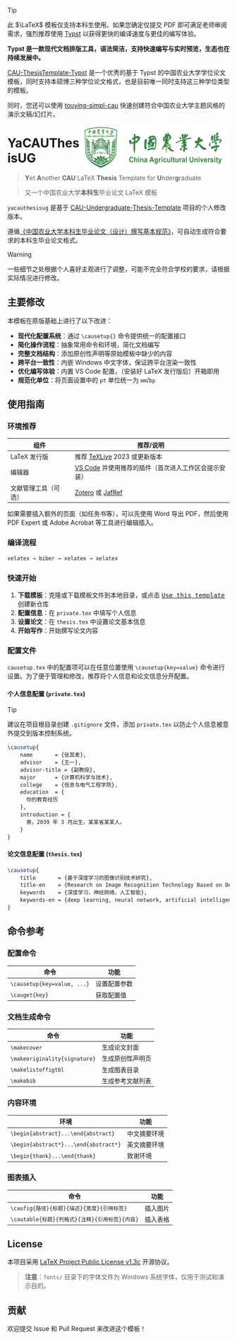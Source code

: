 > [!TIP]
> 此 $\LaTeX$ 模板仅支持本科生使用。如果您确定仅提交 PDF 即可满足老师审阅需求，强烈推荐使用 [Typst](https://typst.app/docs) 以获得更快的编译速度与更佳的编写体验。
> 
> **Typst 是一款现代文档排版工具，语法简洁，支持快速编写与实时预览，生态也在持续发展中。** 
> 
> [CAU-ThesisTemplate-Typst](https://github.com/JWangL5/CAU-ThesisTemplate-Typst) 是一个优秀的基于 Typst 的中国农业大学学位论文模板，同时支持本硕博三种学位论文格式，也是目前唯一同时支持这三种学位类型的模板。
>
> 同时，您还可以使用 [touying-simpl-cau](https://github.com/maxchang3/touying-simpl-cau) 快速创建符合中国农业大学主题风格的演示文稿/幻灯片。

<img src="./pictures/CAU.png" height="100" align="right" />

# YaCAUThesisUG

> **Y**et **A**nother **CAU** LaTeX **Thesis** Template for **U**nder**g**raduate

> 又一个中国农业大学**本科生**毕业论文 LaTeX 模板

`yacauthesisug` 是基于 [CAU-Undergraduate-Thesis-Template](https://github.com/Wubeizhongxinghua/CAU-Undergraduate-Thesis-Template) 项目的个人修改版本。

遵循[《中国农业大学本科生毕业论文（设计）撰写基本规范》](https://cem.cau.edu.cn/module/download/downfile.jsp?classid=0&filename=c806c54bfaac421c9103c7760d3a77f9.pdf)，可自动生成符合要求的本科生毕业论文格式。

> [!WARNING]
> 一些细节之处根据个人喜好主观进行了调整，可能不完全符合学校的要求，请根据实际情况进行修改。

## 主要修改

本模板在原版基础上进行了以下改进：

- **现代化配置系统**：通过 `\causetup{}` 命令提供统一的配置接口
- **简化操作流程**：抽象常用命令和环境，简化文档编写
- **完整文档结构**：添加原创性声明等原始模板中缺少的内容
- **跨平台一致性**：内嵌 Windows 中文字体，保证跨平台渲染一致性
- **优化编写体验**：内置 VS Code 配置，（安装好 LaTeX 发行版后）开箱即用
- **规范化单位**：将页面设置中的 `pt` 单位统一为 `mm`/`bp`

## 使用指南


### 环境推荐

| 组件                 | 推荐/说明                                                                              |
| -------------------- | -------------------------------------------------------------------------------------- |
| LaTeX 发行版         | 推荐 [TeXLive](https://www.tug.org/texlive/) 2023 或更新版本                           |
| 编辑器               | [VS Code](https://code.visualstudio.com/) 并使用推荐的插件（首次进入工作区会提示安装） |
| 文献管理工具（可选） | [Zotero](https://www.zotero.org/) 或 [JafRef](https://www.jabref.org/)                 |

如果需要插入额外的页面（如任务书等），可以先使用 Word 导出 PDF，然后使用 PDF Expert 或 Adobe Acrobat 等工具进行编辑插入。

### 编译流程

```bash
xelatex → biber → xelatex → xelatex
```

### 快速开始

1. **下载模板**：克隆或下载模板文件到本地目录，或点击 <kbd>[Use this template](https://github.com/new?template_name=yacauthesisug&template_owner=maxchang3)</kbd> 创建新仓库
2. **配置信息**：在 `private.tex` 中填写个人信息
3. **设置论文**：在 `thesis.tex` 中设置论文基本信息
4. **开始写作**：开始撰写论文内容

### 配置文件

`causetup.tex` 中的配置项可以在任意位置使用 `\causetup{key=value}` 命令进行设置。为了便于管理和修改，推荐将个人信息和论文信息分开配置。

#### 个人信息配置 (`private.tex`)

> [!TIP]
> 建议在项目根目录创建 `.gitignore` 文件，添加 `private.tex` 以防止个人信息被意外提交到版本控制系统。

```latex
\causetup{
    name       = {张其麦},
    advisor    = {王一},
    advisor-title = {副教授},
    major      = {计算机科学与技术},
    college    = {信息与电气工程学院},
    education  = {
      你的教育经历
    },
    introduction = {
      男，2039 年 3 月出生，某某省某某人。
    }
}
```

#### 论文信息配置 (`thesis.tex`)

```latex
\causetup{
    title       = {基于深度学习的图像识别技术研究},
    title-en    = {Research on Image Recognition Technology Based on Deep Learning},
    keywords    = {深度学习，神经网络，人工智能},
    keywords-en = {deep learning, neural network, artificial intelligence}
}
```

## 命令参考

### 配置命令
| 命令                        | 功能         |
| --------------------------- | ------------ |
| `\causetup{key=value, ...}` | 设置配置参数 |
| `\cauget{key}`              | 获取配置值   |

### 文档生成命令
| 命令                          | 功能             |
| ----------------------------- | ---------------- |
| `\makecover`                  | 生成论文封面     |
| `\makeoriginality{signature}` | 生成原创性声明页 |
| `\makelistoffigtbl`           | 生成图表目录     |
| `\makebib`                    | 生成参考文献列表 |

### 内容环境
| 环境                                  | 功能         |
| ------------------------------------- | ------------ |
| `\begin{abstract}...\end{abstract}`   | 中文摘要环境 |
| `\begin{abstract*}...\end{abstract*}` | 英文摘要环境 |
| `\begin{thank}...\end{thank}`         | 致谢环境     |

### 图表插入
| 命令                                            | 功能     |
| ----------------------------------------------- | -------- |
| `\caufig{路径}{标题}{描述}{宽度}{引用标签}`     | 插入图片 |
| `\cautable{标题}{列格式}{注释}{引用标签}{内容}` | 插入表格 |


## License

本项目采用 [LaTeX Project Public License v1.3c](https://www.latex-project.org/lppl.txt) 开源协议。

> **注意**：`fonts/` 目录下的字体文件为 Windows 系统字体，仅用于测试和演示目的。

## 贡献

欢迎提交 Issue 和 Pull Request 来改进这个模板！

